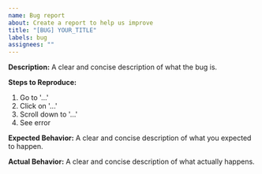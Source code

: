 ```yaml
---
name: Bug report
about: Create a report to help us improve
title: "[BUG] YOUR_TITLE"
labels: bug
assignees: ""
---
```


**Description:**
A clear and concise description of what the bug is.

**Steps to Reproduce:**

1. Go to '...'
2. Click on '...'
3. Scroll down to '...'
4. See error

**Expected Behavior:**
A clear and concise description of what you expected to happen.

**Actual Behavior:**
A clear and concise description of what actually happens.
